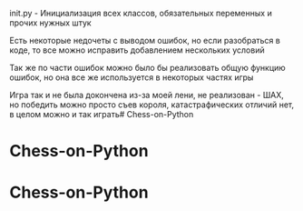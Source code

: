 init.py - Инициализация всех классов, обязательных переменных и прочих нужных штук

Eсть некоторые недочеты с выводом ошибок, но если разобраться в коде, то все можно исправить добавлением нескольких условий

Так же по части ошибок можно было бы реализовать общую функцию ошибок, но она все же используется в некоторых частях игры

Игра так и не была докончена из-за моей лени, не реализован  - ШАХ, но победить можно просто съев короля, катастрафических отличий нет, в целом можно и так играть# Chess-on-Python
# Chess-on-Python
# Chess-on-Python
